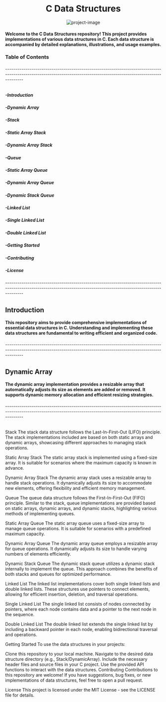 <h1 align="center" id="title">C Data Structures</h1>

<p align="center"><img src="https://www.learntek.org/wp-content/uploads/2019/08/Data-Structures-with-C-Programming.png" alt="project-image"></p>

<h4>Welcome to the C Data Structures repository! This project provides implementations of various data structures in C. Each data structure is accompanied by detailed explanations, illustrations, and usage examples.</h4>

<h3> Table of Contents </h3>
<h6>---------------------------------------------------------------------------------------------------------------------------------------------------------------------</h6>
<h5>-Introduction</h5>
<h5>-Dynamic Array</h5>
<h5>-Stack</h5>
<h5>-Static Array Stack</h5>
<h5>-Dynamic Array Stack</h5>
<h5>-Queue</h5>
<h5>-Static Array Queue</h5>
<h5>-Dynamic Array Queue</h5>
<h5>-Dynamic Stack Queue</h5>
<h5>-Linked List</h5>
<h5>-Single Linked List</h5>
<h5>-Double Linked List</h5>
<h5>-Getting Started</h5>
<h5>-Contributing</h5>
<h5>-License</h5>
<h6>---------------------------------------------------------------------------------------------------------------------------------------------------------------------</h6>
<h2>Introduction</h2>
<h4>This repository aims to provide comprehensive implementations of essential data structures in C. Understanding and implementing these data structures are fundamental to writing efficient and organized code.</h4>
<h6>---------------------------------------------------------------------------------------------------------------------------------------------------------------------</h6>

<h2>Dynamic Array</h2>
<h4>The dynamic array implementation provides a resizable array that automatically adjusts its size as elements are added or removed. It supports dynamic memory allocation and efficient resizing strategies.</h4>
<h6>---------------------------------------------------------------------------------------------------------------------------------------------------------------------</h6>

Stack
The stack data structure follows the Last-In-First-Out (LIFO) principle. The stack implementations included are based on both static arrays and dynamic arrays, showcasing different approaches to managing stack operations.

Static Array Stack
The static array stack is implemented using a fixed-size array. It is suitable for scenarios where the maximum capacity is known in advance.


Dynamic Array Stack
The dynamic array stack uses a resizable array to handle stack operations. It dynamically adjusts its size to accommodate new elements, offering flexibility and efficient memory management.


Queue
The queue data structure follows the First-In-First-Out (FIFO) principle. Similar to the stack, queue implementations are provided based on static arrays, dynamic arrays, and dynamic stacks, highlighting various methods of implementing queues.

Static Array Queue
The static array queue uses a fixed-size array to manage queue operations. It is suitable for scenarios with a predefined maximum capacity.


Dynamic Array Queue
The dynamic array queue employs a resizable array for queue operations. It dynamically adjusts its size to handle varying numbers of elements efficiently.


Dynamic Stack Queue
The dynamic stack queue utilizes a dynamic stack internally to implement the queue. This approach combines the benefits of both stacks and queues for optimized performance.


Linked List
The linked list implementations cover both single linked lists and double linked lists. These structures use pointers to connect elements, allowing for efficient insertion, deletion, and traversal operations.

Single Linked List
The single linked list consists of nodes connected by pointers, where each node contains data and a pointer to the next node in the sequence.


Double Linked List
The double linked list extends the single linked list by including a backward pointer in each node, enabling bidirectional traversal and operations.


Getting Started
To use the data structures in your projects:

Clone this repository to your local machine.
Navigate to the desired data structure directory (e.g., Stack/DynamicArray).
Include the necessary header files and source files in your C project.
Use the provided API functions to interact with the data structures.
Contributing
Contributions to this repository are welcome! If you have suggestions, bug fixes, or new implementations of data structures, feel free to open a pull request.

License
This project is licensed under the MIT License - see the LICENSE file for details.
